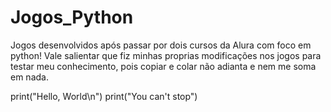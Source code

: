 # Jogos_Python
Jogos desenvolvidos após passar por dois cursos da Alura com foco em python! Vale salientar que fiz minhas proprias modificações nos jogos para testar meu conhecimento, pois copiar e colar não adianta e nem me soma em nada.


print("Hello, World\n")
print("You can't stop")
